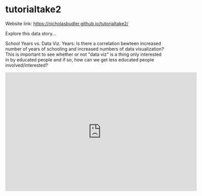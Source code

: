 # tutorialtake2

Website link: https://nicholasbudler.github.io/tutorialtake2/

Explore this data story...

School Years vs. Data Viz. Years: Is there a correlation bewteen increased number of years of schooling and increased numbers of data visualization? This is important to see whether or not "data viz" is a thing only interested in by educated people and if so, how can we get less educated people involved/interested?

<iframe width="600" height="371" seamless frameborder="0" scrolling="no" src="https://docs.google.com/spreadsheets/d/1eO1d-Fgo8vjO-q7iFWb6C5jCuawH8r-oNUq4bc6n-hA/pubchart?oid=121013954&amp;format=interactive"></iframe>
